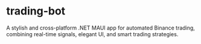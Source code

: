 # trading-bot
A stylish and cross-platform .NET MAUI app for automated Binance trading, combining real-time signals, elegant UI, and smart trading strategies.
